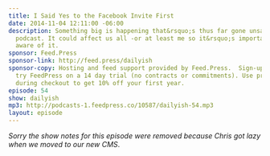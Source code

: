 ```yaml
---
title: I Said Yes to the Facebook Invite First
date: 2014-11-04 12:11:00 -06:00
description: Something big is happening that&rsquo;s thus far gone unsaid on this
  podcast. It could affect us all -or at least me so it&rsquo;s important you be made
  aware of it.
sponsor: Feed.Press
sponsor-link: http://feed.press/dailyish
sponsor-copy: Hosting and feed support provided by Feed.Press.  Sign-up today and
  try FeedPress on a 14 day trial (no contracts or commitments). Use promo code "dailyish"
  during checkout to get 10% off your first year.
episode: 54
show: dailyish
mp3: http://podcasts-1.feedpress.co/10587/dailyish-54.mp3
layout: episode
---
```


<em>Sorry the show notes for this episode were removed because Chris got lazy when we moved to our new CMS</em>.
